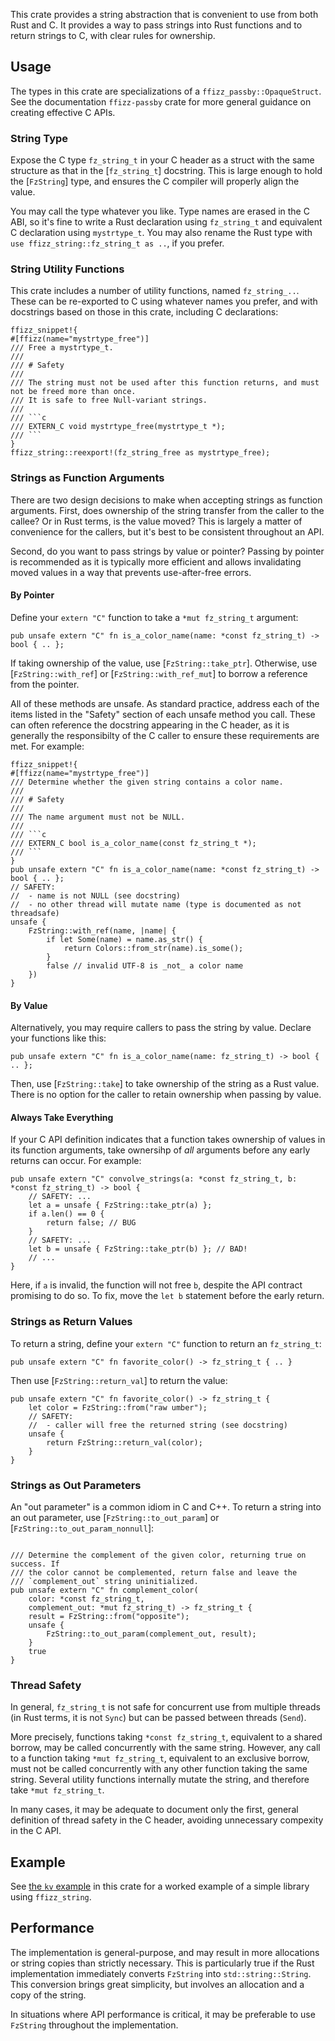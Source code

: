 This crate provides a string abstraction that is convenient to use from both Rust and C.
It provides a way to pass strings into Rust functions and to return strings to C, with clear rules for ownership.

## Usage

The types in this crate are specializations of a `ffizz_passby::OpaqueStruct`.
See the documentation `ffizz-passby` crate for more general guidance on creating effective C APIs.

### String Type

Expose the C type `fz_string_t` in your C header as a struct with the same structure as that in the [`fz_string_t`] docstring.
This is large enough to hold the [`FzString`] type, and ensures the C compiler will properly align the value.

You may call the type whatever you like.
Type names are erased in the C ABI, so it's fine to write a Rust declaration using `fz_string_t` and equivalent C declaration using `mystrtype_t`.
You may also rename the Rust type with `use ffizz_string::fz_string_t as ..`, if you prefer.

### String Utility Functions

This crate includes a number of utility functions, named `fz_string_..`.
These can be re-exported to C using whatever names you prefer, and with docstrings based on those in this crate, including C declarations:

```ignore
ffizz_snippet!{
#[ffizz(name="mystrtype_free")]
/// Free a mystrtype_t.
///
/// # Safety
///
/// The string must not be used after this function returns, and must not be freed more than once.
/// It is safe to free Null-variant strings.
///
/// ```c
/// EXTERN_C void mystrtype_free(mystrtype_t *);
/// ```
}
ffizz_string::reexport!(fz_string_free as mystrtype_free);
```

### Strings as Function Arguments

There are two design decisions to make when accepting strings as function arguments.
First, does ownership of the string transfer from the caller to the callee?
Or in Rust terms, is the value moved?
This is largely a matter of convenience for the callers, but it's best to be consistent throughout an API.

Second, do you want to pass strings by value or pointer?
Passing by pointer is recommended as it is typically more efficient and allows invalidating moved values in a way that prevents use-after-free errors.

#### By Pointer

Define your `extern "C"` function to take a `*mut fz_string_t` argument:

```ignore
pub unsafe extern "C" fn is_a_color_name(name: *const fz_string_t) -> bool { .. };
```

If taking ownership of the value, use [`FzString::take_ptr`].
Otherwise, use [`FzString::with_ref`] or [`FzString::with_ref_mut`] to borrow a reference from the pointer.

All of these methods are unsafe.
As standard practice, address each of the items listed in the "Safety" section of each unsafe method you call.
These can often reference the docstring appearing in the C header, as it is generally the responsibilty of the C caller to ensure these requirements are met.
For example:

```ignore
ffizz_snippet!{
#[ffizz(name="mystrtype_free")]
/// Determine whether the given string contains a color name.
///
/// # Safety
///
/// The name argument must not be NULL.
///
/// ```c
/// EXTERN_C bool is_a_color_name(const fz_string_t *);
/// ```
}
pub unsafe extern "C" fn is_a_color_name(name: *const fz_string_t) -> bool { .. };
// SAFETY:
//  - name is not NULL (see docstring)
//  - no other thread will mutate name (type is documented as not threadsafe)
unsafe {
    FzString::with_ref(name, |name| {
        if let Some(name) = name.as_str() {
            return Colors::from_str(name).is_some();
        }
        false // invalid UTF-8 is _not_ a color name
    })
}
```

#### By Value

Alternatively, you may require callers to pass the string by value.
Declare your functions like this:

```ignore
pub unsafe extern "C" fn is_a_color_name(name: fz_string_t) -> bool { .. };
```

Then, use [`FzString::take`] to take ownership of the string as a Rust value.
There is no option for the caller to retain ownership when passing by value.

#### Always Take Everything

If your C API definition indicates that a function takes ownership of values in its function arguments, take ownersihp of _all_ arguments before any early returns can occur.
For example:

```ignore
pub unsafe extern "C" convolve_strings(a: *const fz_string_t, b: *const fz_string_t) -> bool {
    // SAFETY: ...
    let a = unsafe { FzString::take_ptr(a) };
    if a.len() == 0 {
        return false; // BUG
    }
    // SAFETY: ...
    let b = unsafe { FzString::take_ptr(b) }; // BAD!
    // ...
}
```

Here, if `a` is invalid, the function will not free `b`, despite the API contract promising to do so.
To fix, move the `let b` statement before the early return.

### Strings as Return Values

To return a string, define your `extern "C"` function to return an `fz_string_t`:
```ignore
pub unsafe extern "C" fn favorite_color() -> fz_string_t { .. }
```

Then use [`FzString::return_val`] to return the value:
```ignore
pub unsafe extern "C" fn favorite_color() -> fz_string_t {
    let color = FzString::from("raw umber");
    // SAFETY:
    //  - caller will free the returned string (see docstring)
    unsafe {
        return FzString::return_val(color);
    }
}
```

### Strings as Out Parameters

An "out parameter" is a common idiom in C and C++.
To return a string into an out parameter, use [`FzString::to_out_param`] or [`FzString::to_out_param_nonnull`]:

```ignore

/// Determine the complement of the given color, returning true on success. If
/// the color cannot be complemented, return false and leave the
/// `complement_out` string uninitialized.
pub unsafe extern "C" fn complement_color(
    color: *const fz_string_t,
    complement_out: *mut fz_string_t) -> fz_string_t {
    result = FzString::from("opposite");
    unsafe {
        FzString::to_out_param(complement_out, result);
    }
    true
}
```

### Thread Safety

In general, `fz_string_t` is not safe for concurrent use from multiple threads (in Rust terms, it is not `Sync`) but can be passed between threads (`Send`).

More precisely, functions taking `*const fz_string_t`, equivalent to a shared borrow, may be called concurrently with the same string.
However, any call to a function taking `*mut fz_string_t`, equivalent to an exclusive borrow, must not be called concurrently with any other function taking the same string.
Several utility functions internally mutate the string, and therefore take `*mut fz_string_t`.

In many cases, it may be adequate to document only the first, general definition of thread safety in the C header, avoiding unnecessary compexity in the C API.

## Example

See [the `kv` example](https://github.com/djmitche/ffizz/blob/main/string/examples/kv.rs) in this crate for a worked example of a simple library using `ffizz_string`.

## Performance

The implementation is general-purpose, and may result in more allocations or string copies than strictly necessary.
This is particularly true if the Rust implementation immediately converts `FzString` into `std::string::String`.
This conversion brings great simplicity, but involves an allocation and a copy of the string.

In situations where API performance is critical, it may be preferable to use `FzString` throughout the implementation.
